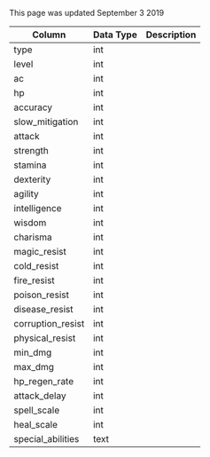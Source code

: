 This page was updated September 3 2019

| Column            | Data Type | Description |
| ----------------- | --------- | ----------- |
| type              | int       |             |
| level             | int       |             |
| ac                | int       |             |
| hp                | int       |             |
| accuracy          | int       |             |
| slow_mitigation   | int       |             |
| attack            | int       |             |
| strength          | int       |             |
| stamina           | int       |             |
| dexterity         | int       |             |
| agility           | int       |             |
| intelligence      | int       |             |
| wisdom            | int       |             |
| charisma          | int       |             |
| magic_resist      | int       |             |
| cold_resist       | int       |             |
| fire_resist       | int       |             |
| poison_resist     | int       |             |
| disease_resist    | int       |             |
| corruption_resist | int       |             |
| physical_resist   | int       |             |
| min_dmg           | int       |             |
| max_dmg           | int       |             |
| hp_regen_rate     | int       |             |
| attack_delay      | int       |             |
| spell_scale       | int       |             |
| heal_scale        | int       |             |
| special_abilities | text      |             |